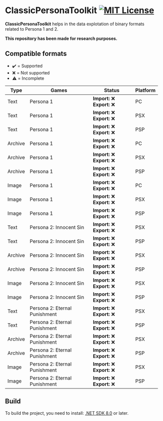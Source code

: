 # ClassicPersonaToolkit [![MIT License](https://img.shields.io/badge/license-MIT-blue.svg?style=flat)](https://choosealicense.com/licenses/mit/)

**ClassicPersonaToolkit** helps in the data explotation of binary formats related to Persona 1 and 2.

**This repository has been made for research purposes.**

## Compatible formats

- :heavy_check_mark: = Supported
- :x: = Not supported
- :warning: = Incomplete

<!-- prettier-ignore -->
| Type | Games | Status | Platform |
| ------ | ------ | ------ | ------ |
| Text | Persona 1 | **Import:** :x: **Export:** :x: | PC |
| Text | Persona 1 | **Import:** :x: **Export:** :x: | PSX |
| Text | Persona 1 | **Import:** :x: **Export:** :x: | PSP |
| Archive | Persona 1 | **Import:** :x: **Export:** :x: | PC |
| Archive | Persona 1 | **Import:** :x: **Export:** :x: | PSX |
| Archive | Persona 1 | **Import:** :x: **Export:** :x: | PSP |
| Image | Persona 1 | **Import:** :x: **Export:** :x: | PC |
| Image | Persona 1 | **Import:** :x: **Export:** :x: | PSX |
| Image | Persona 1 | **Import:** :x: **Export:** :x: | PSP |
| Text | Persona 2: Innocent Sin | **Import:** :x: **Export:** :x: | PSX |
| Text | Persona 2: Innocent Sin | **Import:** :x: **Export:** :x: | PSP |
| Archive | Persona 2: Innocent Sin | **Import:** :x: **Export:** :x: | PSX |
| Archive | Persona 2: Innocent Sin | **Import:** :x: **Export:** :x: | PSP |
| Image | Persona 2: Innocent Sin | **Import:** :x: **Export:** :x: | PSX |
| Image | Persona 2: Innocent Sin | **Import:** :x: **Export:** :x: | PSP |
| Text | Persona 2: Eternal Punishment | **Import:** :x: **Export:** :x: | PSX |
| Text | Persona 2: Eternal Punishment | **Import:** :x: **Export:** :x: | PSP |
| Archive | Persona 2: Eternal Punishment | **Import:** :x: **Export:** :x: | PSX |
| Archive | Persona 2: Eternal Punishment | **Import:** :x: **Export:** :x: | PSP |
| Image | Persona 2: Eternal Punishment | **Import:** :x: **Export:** :x: | PSX |
| Image | Persona 2: Eternal Punishment | **Import:** :x: **Export:** :x: | PSP |

## Build

To build the project, you need to install: [.NET SDK 8.0](https://dotnet.microsoft.com/download) or later.
